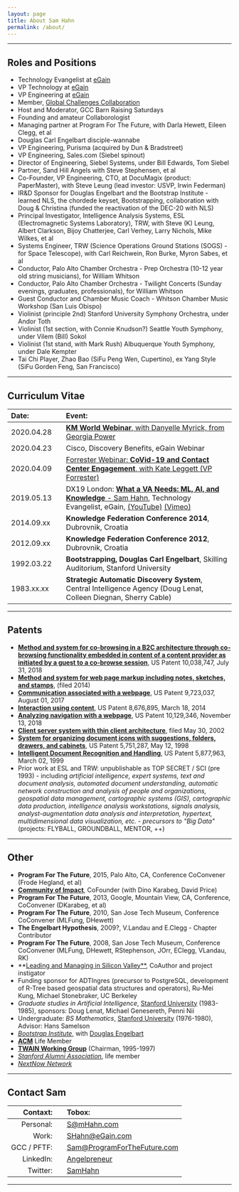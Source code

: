 ```yaml
---
layout: page
title: About Sam Hahn
permalink: /about/
---
```


<hr/>

## Roles and Positions
* Technology Evangelist at [eGain](http://egain.com)
* VP Technology at [eGain](http://egain.com)
* VP Engineering at [eGain](http://egain.com)
* Member, [Global Challenges Collaboration](https://www.facebook.com/groups/GlobalChallengesCollaboration/)
* Host and Moderator, GCC Barn Raising Saturdays
* Founding and amateur Collaborologist
* Managing partner at Program For The Future, with Darla Hewett, Eileen Clegg, et al
* Douglas Carl Engelbart disciple-wannabe
* VP Engineering, Purisma (acquired by Dun & Bradstreet)
* VP Engineering, Sales.com (Siebel spinout)
* Director of Engineering, Siebel Systems, under Bill Edwards, Tom Siebel
* Partner, Sand Hill Angels with Steve Stephensen, et al
* Co-Founder, VP Engineering, CTO, at DocuMagix (product: PaperMaster), with Steve Leung (lead investor: USVP, Irwin Federman)
* IR&D Sponsor for Douglas Engelbart and the Bootstrap Institute - learned NLS, the chordede keyset, Bootstrapping, collaboration with Doug & Christina (funded the reactivation of the DEC-20 with NLS)
* Principal Investigator, Intelligence Analysis Systems, ESL (Electromagnetic Systems Laboratory), TRW, with Steve (K) Leung, Albert Clarkson, Bijoy Chatterjee, Carl Verhey, Larry Nichols, Mike Wilkes, et al
* Systems Engineer, TRW (Science Operations Ground Stations (SOGS) - for Space Telescope), with Carl Reichwein, Ron Burke, Myron Sabes, et al
* Conductor, Palo Alto Chamber Orchestra - Prep Orchestra (10-12 year old string musicians), for William Whitson
* Conductor, Palo Alto Chamber Orchestra - Twilight Concerts (Sunday evenings, graduates, professionals), for William Whitson
* Guest Conductor and Chamber Music Coach - Whitson Chamber Music Workshop (San Luis Obispo)
* Violinist (principle 2nd) Stanford University Symphony Orchestra, under Andor Toth
* Violinist (1st section, with Connie Knudson?) Seattle Youth Symphony, under Vilem (Bill) Sokol
* Violinist (1st stand, with Mark Rush) Albuquerque Youth Symphony, under Dale Kempter
* Tai Chi Player, Zhao Bao (SiFu Peng Wen, Cupertino), ex Yang Style (SiFu Gorden Feng, San Francisco)

<hr/>

## Curriculum Vitae

| **Date:** | | **Event:** |
|:---|---|:---|
| 2020.04.28 | | [**KM World Webinar**, with Danyelle Myrick, from Georgia Power](https://www.kmworld.com/Webinars/1461-AI-Knowledge-The-Cure-for-CX-and-AX-Woes-Amid-Covid-19.htm) |
| 2020.04.23 | | Cisco, Discovery Benefits, eGain Webinar |
| 2020.04.09 | | [Forrester Webinar: **CoVid-19 and Contact Center Engagement**, with Kate Leggett (VP Forrester)](https://www.egain.com/webinar-sustaining-cx-excellence-in-the-year-of-the-pandemic/) |
| 2019.05.13 | | DX19 London: [**What a VA Needs: ML, AI, and Knowledge** - Sam Hahn](https://youtu.be/yNoDGq4BiOs), Technology Evangelist, eGain, [(YouTube)](https://youtu.be/yNoDGq4BiOs) [(Vimeo)](https://vimeo.com/336222328) |
| 2014.09.xx | | **Knowledge Federation Conference 2014**, Dubrovnik, Croatia |
| 2012.09.xx | | **Knowledge Federation Conference 2012**, Dubrovnik, Croatia |
| 1992.03.22 | | **Bootstrapping, Douglas Carl Engelbart**, Skilling Auditorium, Stanford University |
| 1983.xx.xx | | **Strategic Automatic Discovery System**, Central Intelligence Agency (Doug Lenat, Colleen Diegnan, Sherry Cable)|

<hr/>

## Patents

* [**Method and system for co-browsing in a B2C architecture through co-browsing functionality embedded in content of a content provider as initiated by a guest to a co-browse session**](https://patents.google.com/patent/US10038747B2/en), US Patent 10,038,747, July 31, 2018
* [**Method and system for web page markup including notes, sketches, and stamps**](https://patents.google.com/patent/US20140173393A1/en), (filed 2014)
* [**Communication associated with a webpage**](https://patents.google.com/patent/US9723037B2/en), US Patent 9,723,037, August 01, 2017
* [**Interaction using content**](https://patents.google.com/patent/US8676895B1/en), US Patent 8,676,895, March 18, 2014
* [**Analyzing navigation with a webpage**](https://patents.google.com/patent/US10129346B1/en), US Patent 10,129,346, November 13, 2018
* [**Client server system with thin client architecture**](https://patents.google.com/patent/US20020065879A1/en), filed May 30, 2002
* [**System for organizing document icons with suggestions, folders, drawers, and cabinets**](https://patents.google.com/patent/US5751287A/en), US Patent 5,751,287, May 12, 1998
* [**Intelligent Document Recognition and Handling**](https://patents.google.com/patent/US5877963A/en), US Patent 5,877,963, March 02, 1999
* Prior work at ESL and TRW: unpublishable as TOP SECRET / SCI (pre 1993) - including *artificial intelligence, expert systems, text and document analysis, automated document understanding, automatic network construction and analysis of people and organizations, geospatial data management, cartographic systems (GIS), cartographic data production, intelligence analysis workstations, signals analysis, analyst-augmentation data analysis and interpretation, hypertext, multidimensional data visualization, etc. - precursors to "*Big Data*"* (projects: FLYBALL, GROUNDBALL, MENTOR, ++)

<hr/>

## Other

* **Program For The Future**, 2015, Palo Alto, CA, Conference CoConvener (Frode Hegland, et al)
* [**Community of Impact**](http://CommunityOfImpact.info), CoFounder (with Dino Karabeg, David Price)
* **Program For The Future**, 2013, Google, Mountain View, CA, Conference, CoConvener (DKarabeg, et al)
* **Program For The Future**, 2010, San Jose Tech Museum, Conference CoConvener (MLFung, DHewett)
* **The Engelbart Hypothesis**, 2009?, V.Landau and E.Clegg - Chapter Contributor
* **Program For The Future**, 2008, San Jose Tech Museum, Conference CoConvener (MLFung, DHewett, RStephenson, JOrr, EClegg, VLandau, RK)
* **[Leading and Managing in Silicon Valley**](https://www.amazon.com/Leading-Managing-Silicon-Valley-Entrepreneurs/dp/0615283659), CoAuthor and project instigator
* Funding sponsor for ADTIngres (precursor to PostgreSQL, development of R-Tree based geospatial data structures and operators), Ru-Mei Kung, Michael Stonebraker, UC Berkeley
* *Graduate studies in Artificial Intelligence*, [Stanford University](http://stanford.edu) (1983-1985), sponsors: Doug Lenat, Michael Genesereth, Penni Nii
* Undergraduate: *BS Mathematics*, [Stanford University](http://stanford.edu) (1976-1980), Advisor: Hans Samelson
* [*Bootstrap Institute*](http://bootstrap.org), with [Douglas Engelbart](https://en.wikipedia.org/wiki/Douglas_Engelbart)
* [**ACM**](http://acm.org) Life Member
* [**TWAIN Working Group**](http://twain.org) (Chairman, 1995-1997)
* [*Stanford Alumni Association*](http://alumni.stanford.edu), life member
* [*NextNow Network*](http://www.nextnow.net/)

<hr/>

## Contact Sam

| **Contaxt:** | | **Tobox:** |
|---:|:---:|:---|
|   Personal: | | [S@mHahn.com](mailto:S@mHahn.com) |
|       Work: | | [SHahn@eGain.com](mailto:SHahn@eGain.com) |
| GCC / PFTF: | | [Sam@ProgramForTheFuture.com](mailto:Sam@ProgramForTheFuture.com) |
|   LinkedIn: | | [Angelpreneur](http://linkedin.com/in/Angelpreneur) |
|    Twitter: | | [SamHahn](http://twitter.com/SamHahn) |

<hr/>